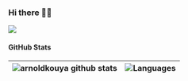 ### Hi there 👋🏾

![](https://komarev.com/ghpvc/?username=PululuK)

#### GitHub Stats

|![arnoldkouya github stats](https://github-readme-stats.vercel.app/api?username=arnoldkouya&theme=vue-dark&cache_seconds=7200&&show_icons=true)   |   ![Languages](https://github-readme-stats.vercel.app/api/top-langs/?username=arnoldkouya&layout=compact)|
|---|---|





